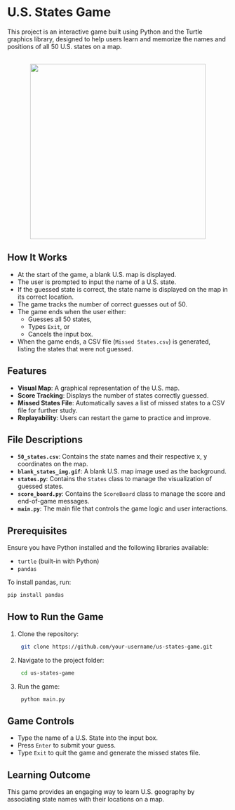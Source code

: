 # U.S. States Game  

This project is an interactive game built using Python and the Turtle graphics library, designed to help users learn and memorize the names and positions of all 50 U.S. states on a map.  
<br>


<p align='center'>
  <a>
    <img src='https://github.com/user-attachments/assets/324e8055-6b4d-45b1-8250-faf5f9dbceef' width=400>
  </a>
</p>


## How It Works  
- At the start of the game, a blank U.S. map is displayed.  
- The user is prompted to input the name of a U.S. state.  
- If the guessed state is correct, the state name is displayed on the map in its correct location.  
- The game tracks the number of correct guesses out of 50.  
- The game ends when the user either:  
  - Guesses all 50 states,  
  - Types `Exit`, or  
  - Cancels the input box.  
- When the game ends, a CSV file (`Missed States.csv`) is generated, listing the states that were not guessed.  

## Features  

- **Visual Map**: A graphical representation of the U.S. map.  
- **Score Tracking**: Displays the number of states correctly guessed.  
- **Missed States File**: Automatically saves a list of missed states to a CSV file for further study.  
- **Replayability**: Users can restart the game to practice and improve.  

## File Descriptions

- **`50_states.csv`**: Contains the state names and their respective x, y coordinates on the map.  
- **`blank_states_img.gif`**: A blank U.S. map image used as the background.  
- **`states.py`**: Contains the `States` class to manage the visualization of guessed states.  
- **`score_board.py`**: Contains the `ScoreBoard` class to manage the score and end-of-game messages.  
- **`main.py`**: The main file that controls the game logic and user interactions.  

## Prerequisites  

Ensure you have Python installed and the following libraries available:  
- `turtle` (built-in with Python)  
- `pandas`  

To install pandas, run:  
```bash  
pip install pandas
```

## How to Run the Game

1. Clone the repository:
   ```bash  
    git clone https://github.com/your-username/us-states-game.git  
    ```
   
2. Navigate to the project folder:
   ```bash  
    cd us-states-game  
    ```
   
3. Run the game:
   ```bash  
    python main.py  
    ```

## Game Controls

- Type the name of a U.S. State into the input box.
- Press ``Enter`` to submit your guess.
- Type ``Exit`` to quit the game and generate the missed states file.

## Learning Outcome

This game provides an engaging way to learn U.S. geography by associating state names with their locations on a map.

